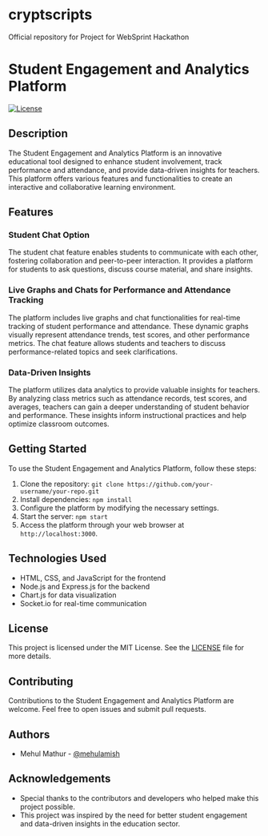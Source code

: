 # cryptscripts
Official repository for Project for WebSprint Hackathon
# Student Engagement and Analytics Platform

[![License](https://img.shields.io/badge/license-MIT-blue.svg)](https://opensource.org/licenses/MIT)

## Description
The Student Engagement and Analytics Platform is an innovative educational tool designed to enhance student involvement, track performance and attendance, and provide data-driven insights for teachers. This platform offers various features and functionalities to create an interactive and collaborative learning environment.

## Features

### Student Chat Option
The student chat feature enables students to communicate with each other, fostering collaboration and peer-to-peer interaction. It provides a platform for students to ask questions, discuss course material, and share insights.

### Live Graphs and Chats for Performance and Attendance Tracking
The platform includes live graphs and chat functionalities for real-time tracking of student performance and attendance. These dynamic graphs visually represent attendance trends, test scores, and other performance metrics. The chat feature allows students and teachers to discuss performance-related topics and seek clarifications.

### Data-Driven Insights
The platform utilizes data analytics to provide valuable insights for teachers. By analyzing class metrics such as attendance records, test scores, and averages, teachers can gain a deeper understanding of student behavior and performance. These insights inform instructional practices and help optimize classroom outcomes.

## Getting Started
To use the Student Engagement and Analytics Platform, follow these steps:

1. Clone the repository: `git clone https://github.com/your-username/your-repo.git`
2. Install dependencies: `npm install`
3. Configure the platform by modifying the necessary settings.
4. Start the server: `npm start`
5. Access the platform through your web browser at `http://localhost:3000`.

## Technologies Used
- HTML, CSS, and JavaScript for the frontend
- Node.js and Express.js for the backend
- Chart.js for data visualization
- Socket.io for real-time communication

## License
This project is licensed under the MIT License. See the [LICENSE](LICENSE) file for more details.

## Contributing
Contributions to the Student Engagement and Analytics Platform are welcome. Feel free to open issues and submit pull requests.

## Authors
- Mehul Mathur - [@mehulamish](https://github.com/mehulamish)

## Acknowledgements
- Special thanks to the contributors and developers who helped make this project possible.
- This project was inspired by the need for better student engagement and data-driven insights in the education sector.

